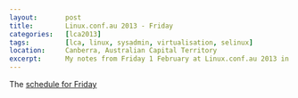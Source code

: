 ```yaml
---
layout:       post
title:        Linux.conf.au 2013 - Friday
categories:   [lca2013]
tags:         [lca, linux, sysadmin, virtualisation, selinux]
location:     Canberra, Australian Capital Territory
excerpt:      My notes from Friday 1 February at Linux.conf.au 2013 in Canberra.
---
```


The [schedule for Friday][20130201]

[20130201]: http://lca2013.linux.org.au/programme/schedule/friday
